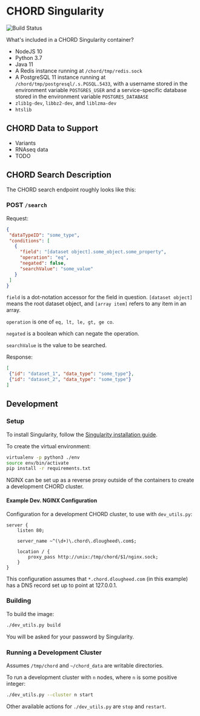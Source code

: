 # CHORD Singularity

![Build Status](https://travis-ci.org/c3g/chord_singularity.svg?branch=master)

What's included in a CHORD Singularity container?

  * NodeJS 10
  * Python 3.7
  * Java 11
  * A Redis instance running at `/chord/tmp/redis.sock`
  * A PostgreSQL 11 instance running at `/chord/tmp/postgresql/.s.PGSQL.5433`, with a username stored in the
    environment variable `POSTGRES_USER` and a service-specific database stored in the environment variable
    `POSTGRES_DATABASE`
  * `zlib1g-dev`, `libbz2-dev`, and `liblzma-dev`
  * `htslib`


## CHORD Data to Support

  * Variants
  * RNAseq data
  * TODO


## CHORD Search Description

The CHORD search endpoint roughly looks like this:

### POST `/search`

Request:

```json
{
 "dataTypeID": "some_type",
 "conditions": [
   {
     "field": "[dataset object].some_object.some_property",
     "operation": "eq",
     "negated": false,
     "searchValue": "some_value"
   }
 ]
}
```

`field` is a dot-notation accessor for the field in question. `[dataset object]` means the root dataset object, and
`[array item]` refers to any item in an array.

`operation` is one of `eq, lt, le, gt, ge co`.

`negated` is a boolean which can negate the operation.

`searchValue` is the value to be searched.

Response:

```json
[
 {"id": "dataset_1", "data_type": "some_type"},
 {"id": "dataset_2", "data_type": "some_type"}
]
```


## Development

### Setup

To install Singularity, follow the
[Singularity installation guide](https://sylabs.io/guides/3.4/user-guide/installation.html).

To create the virtual environment:

```bash
virtualenv -p python3 ./env
source env/bin/activate
pip install -r requirements.txt
```

NGINX can be set up as a reverse proxy outside of the containers to create a
development CHORD cluster.

#### Example Dev. NGINX Configuration

Configuration for a development CHORD cluster, to use with `dev_utils.py`:

```nginx
server {
    listen 80;

    server_name ~^(\d+)\.chord\.dlougheed\.com$;

    location / {
        proxy_pass http://unix:/tmp/chord/$1/nginx.sock;
    }
}
```

This configuration assumes that `*.chord.dlougheed.com` (in this example) has
a DNS record set up to point at 127.0.0.1.


### Building

To build the image:

```bash
./dev_utils.py build
```

You will be asked for your password by Singularity.


### Running a Development Cluster

Assumes `/tmp/chord` and `~/chord_data` are writable directories.

To run a development cluster with `n` nodes, where `n` is some positive integer:

```bash
./dev_utils.py --cluster n start
```

Other available actions for `./dev_utils.py` are `stop` and `restart`.
